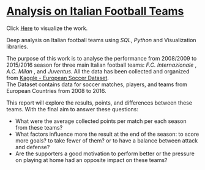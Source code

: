 # [Analysis on Italian Football Teams](https://github.com/LucianoBesada/Analysis_on_Italian_football_teams/blob/main/Investigate%20a%20dataset%20Project%20-%20Italian%20Football%20Teams%20%20.ipynb)

Click [Here](https://github.com/LucianoBesada/Analysis_on_Italian_football_teams/blob/main/Investigate%20a%20dataset%20Project%20-%20Italian%20Football%20Teams%20%20.ipynb) to visualize the work.

Deep analysis on Italian football teams using *SQL*, *Python* and Visualization libraries.

The purpose of this work is to analyse the performance from 2008/2009 to 2015/2016 season for three main Italian football teams: *F.C. Internazionale* , *A.C. Milan* , and *Juventus*.
All the data has been collected and organized from [Kaggle - European Soccer Dataset](https://www.kaggle.com/hugomathien/soccer). <br>
The Dataset contains data for soccer matches, players, and teams from European Countries from 2008 to 2016.

This report will explore the results, points, and differences between these teams. With the final aim to answer these questions:
- What were the average collected points per match per each season from these teams?
- What factors influence more the result at the end of the season: to score more goals? to take fewer of them? or to have a balance between attack and defense?
- Are the supporters a good motivation to perform better or the pressure on playing at home had an opposite impact on these teams?
